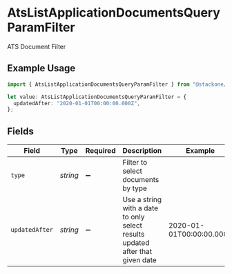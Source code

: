 # AtsListApplicationDocumentsQueryParamFilter

ATS Document Filter

## Example Usage

```typescript
import { AtsListApplicationDocumentsQueryParamFilter } from "@stackone/stackone-client-ts/sdk/models/operations";

let value: AtsListApplicationDocumentsQueryParamFilter = {
  updatedAfter: "2020-01-01T00:00:00.000Z",
};
```

## Fields

| Field                                                                         | Type                                                                          | Required                                                                      | Description                                                                   | Example                                                                       |
| ----------------------------------------------------------------------------- | ----------------------------------------------------------------------------- | ----------------------------------------------------------------------------- | ----------------------------------------------------------------------------- | ----------------------------------------------------------------------------- |
| `type`                                                                        | *string*                                                                      | :heavy_minus_sign:                                                            | Filter to select documents by type                                            |                                                                               |
| `updatedAfter`                                                                | *string*                                                                      | :heavy_minus_sign:                                                            | Use a string with a date to only select results updated after that given date | 2020-01-01T00:00:00.000Z                                                      |